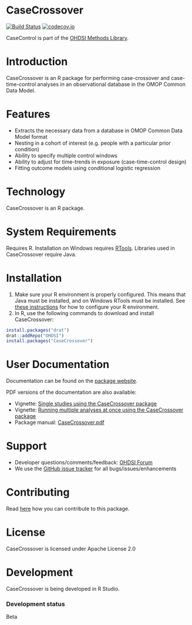 CaseCrossover
=============

[![Build Status](https://travis-ci.org/OHDSI/CaseCrossover.svg?branch=master)](https://travis-ci.org/OHDSI/CaseCrossover)
[![codecov.io](https://codecov.io/github/OHDSI/CaseCrossover/coverage.svg?branch=master)](https://codecov.io/github/OHDSI/CaseCrossover?branch=master)

CaseControl is part of the [OHDSI Methods Library](https://ohdsi.github.io/MethodsLibrary).

Introduction
============
CaseCrossover is an R package for performing case-crossover and case-time-control analyses in an observational database in the OMOP Common Data Model.

Features
========
- Extracts the necessary data from a database in OMOP Common Data Model format
- Nesting in a cohort of interest (e.g. people with a particular prior condition)
- Ability to specify multiple control windows
- Ability to adjust for time-trends in exposure (case-time-control design)
- Fitting outcome models using conditional logistic regression

Technology
==========
CaseCrossover is an R package.

System Requirements
===================
Requires R. Installation on Windows requires [RTools](http://cran.r-project.org/bin/windows/Rtools/). Libraries used in CaseCrossover require Java.

Installation
============
1. Make sure your R environment is properly configured. This means that Java must be installed, and on Windows RTools must be installed. See [these instructions](https://ohdsi.github.io/MethodsLibrary/rSetup.html) for how to configure your R environment.
3. In R, use the following commands to download and install CaseCrossover:

  ```r
  install.packages("drat")
  drat::addRepo("OHDSI")
  install.packages("CaseCrossover")
  ```

User Documentation
==================
Documentation can be found on the [package website](https://ohdsi.github.io/CaseCrossover).

PDF versions of the documentation are also available:
* Vignette: [Single studies using the CaseCrossover package](https://raw.githubusercontent.com/OHDSI/CaseCrossover/master/inst/doc/SingleStudies.pdf)
* Vignette: [Running multiple analyses at once using the CaseCrossover package](https://raw.githubusercontent.com/OHDSI/CaseCrossover/master/inst/doc/MultipleAnalyses.pdf)
* Package manual: [CaseCrossover.pdf](https://raw.githubusercontent.com/OHDSI/CaseCrossover/master/extras/CaseCrossover.pdf)

Support
=======
* Developer questions/comments/feedback: <a href="http://forums.ohdsi.org/c/developers">OHDSI Forum</a>
* We use the <a href="https://github.com/OHDSI/CaseCrossover/issues">GitHub issue tracker</a> for all bugs/issues/enhancements

Contributing
============
Read [here](https://ohdsi.github.io/MethodsLibrary/contribute.html) how you can contribute to this package.

License
=======
CaseCrossover is licensed under Apache License 2.0

Development
===========
CaseCrossover is being developed in R Studio.

### Development status

Beta
